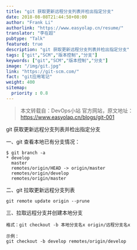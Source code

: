 ```yaml
---
title: "git 获取更新远程分支列表并检出指定分支"
date: 2018-08-08T21:44:58+08:00
author: "Frank Li"
authorlink: "https://www.easyolap.cn/resume/"
translator: "李在超"
pubtype: "Talk"
featured: true
description: "git 获取更新远程分支列表并检出指定分支"
tags: ["git","SCM","版本控制","分支"]
keywords: ["git","SCM","版本控制","分支"]
image: "/img/git.jpg"
link: "https://git-scm.com/"
fact: "git应用笔记"
weight: 400
sitemap:
  priority : 0.8
---
```


> 本文转载自：DevOps小站 官方网站，原文地址：https://www.easyolap.cn/blogs/git-001

git 获取更新远程分支列表并检出指定分支


一、git 查看本地已有分支情况：
```
$ git branch -a
* develop
  master
  remotes/origin/HEAD -> origin/master
  remotes/origin/develop
  remotes/origin/master
```

二、git 拉取更新远程分支列表
```
git remote update origin --prune
```


三、拉取远程分支并创建本地分支

```
格式：git checkout -b 本地分支名x origin/远程分支名x

示例：
git checkout -b develop remotes/origin/develop

```
